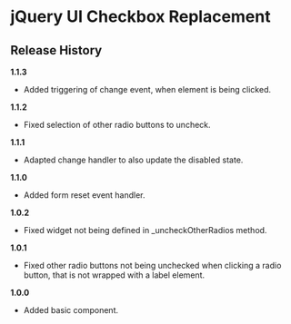 # jQuery UI Checkbox Replacement

## Release History

__1.1.3__

  * Added triggering of change event, when element is being clicked.

__1.1.2__

  * Fixed selection of other radio buttons to uncheck.

__1.1.1__
  * Adapted change handler to also update the disabled state.

__1.1.0__

  * Added form reset event handler.

__1.0.2__

  * Fixed widget not being defined in _uncheckOtherRadios method.

__1.0.1__

  * Fixed other radio buttons not being unchecked when clicking a radio button, that is not wrapped with a label element.

__1.0.0__

  * Added basic component.